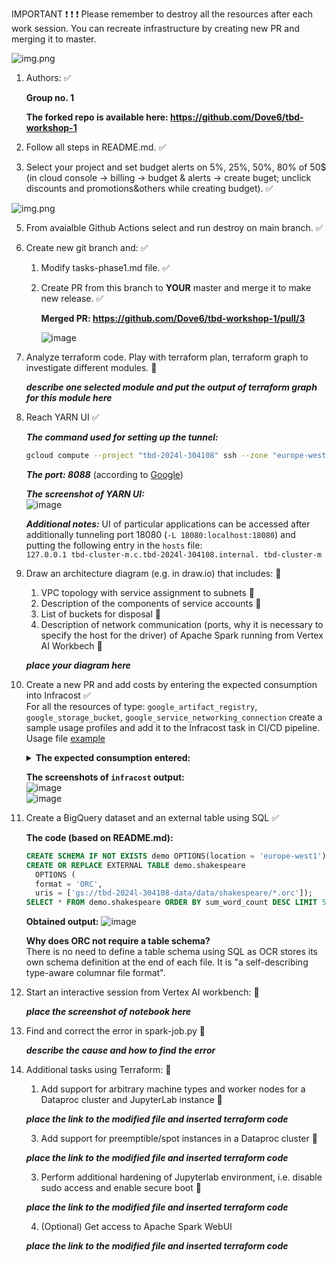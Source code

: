 IMPORTANT ❗ ❗ ❗ Please remember to destroy all the resources after each work session. You can recreate infrastructure by creating new PR and merging it to master.
  
![img.png](doc/figures/destroy.png)

1. Authors: ✅

   **Group no. 1**

   **The forked repo is available here: https://github.com/Dove6/tbd-workshop-1**
   
3. Follow all steps in README.md. ✅

4. Select your project and set budget alerts on 5%, 25%, 50%, 80% of 50$ (in cloud console -> billing -> budget & alerts -> create buget; unclick discounts and promotions&others while creating budget). ✅

  ![img.png](doc/figures/discounts.png)

5. From avaialble Github Actions select and run destroy on main branch. ✅
   
7. Create new git branch and: ✅
    1. Modify tasks-phase1.md file. ✅
    
    2. Create PR from this branch to **YOUR** master and merge it to make new release. ✅

       **Merged PR: https://github.com/Dove6/tbd-workshop-1/pull/3**

       ![image](https://github.com/Dove6/tbd-workshop-1/assets/24943032/2b30ab02-2458-44f1-b706-8b55daa83508)

8. Analyze terraform code. Play with terraform plan, terraform graph to investigate different modules. 🔄

    ***describe one selected module and put the output of terraform graph for this module here***
   
9. Reach YARN UI ✅
   
   ***The command used for setting up the tunnel:***
   ```sh
   gcloud compute --project "tbd-2024l-304108" ssh --zone "europe-west1-b" "tbd-cluster-m" -- -L 8088:localhost:8088
   ```

   ***The port: 8088*** (according to [Google](https://cloud.google.com/dataproc/docs/concepts/accessing/cluster-web-interfaces#available_interfaces_))

   ***The screenshot of YARN UI:***  
   ![image](https://github.com/Dove6/tbd-workshop-1/assets/24943032/27dda782-ece0-411a-96c4-6b3b5fe8e867)

   ***Additional notes:***
   UI of particular applications can be accessed after additionally tunneling port 18080 (`-L 18080:localhost:18080`) and putting the following entry in the `hosts` file:  
   `127.0.0.1 tbd-cluster-m.c.tbd-2024l-304108.internal. tbd-cluster-m`
   
10. Draw an architecture diagram (e.g. in draw.io) that includes: 🔄
    1. VPC topology with service assignment to subnets 🔄
    2. Description of the components of service accounts 🔄
    3. List of buckets for disposal 🔄
    4. Description of network communication (ports, why it is necessary to specify the host for the driver) of Apache Spark running from Vertex AI Workbech 🔄
  
    ***place your diagram here***

11. Create a new PR and add costs by entering the expected consumption into Infracost ✅  
For all the resources of type: `google_artifact_registry`, `google_storage_bucket`, `google_service_networking_connection`
create a sample usage profiles and add it to the Infracost task in CI/CD pipeline. Usage file [example](https://github.com/infracost/infracost/blob/master/infracost-usage-example.yml)

    <details>
    <summary><b>The expected consumption entered:</b></summary>

    ```yml
    resource_usage:
    module.gcr.google_artifact_registry_repository.registry:
        storage_gb: 150                  # Total data stored in the repository in GB

    google_service_networking_connection.private_vpc_connection:
        monthly_egress_data_transfer_gb: # Monthly VM-VM data transfer from VPN gateway to the following, in GB:
        same_region: 250
        europe: 70
        worldwide: 200

    module.data-pipelines.google_storage_bucket.tbd-code-bucket:
        storage_gb: 50                    # Total size of bucket in GB.
        monthly_class_a_operations: 10000 # Monthly number of class A operations (object adds, bucket/object list).
        monthly_class_b_operations: 20000 # Monthly number of class B operations (object gets, retrieve bucket/object metadata).
        monthly_egress_data_transfer_gb:  # Monthly data transfer from Cloud Storage to the following, in GB:
        same_continent: 150
        worldwide: 50
        asia: 1
        china: 1
        australia: 1

    module.data-pipelines.google_storage_bucket.tbd-data-bucket:
        storage_gb: 150                   # Total size of bucket in GB.
        monthly_class_a_operations: 40000 # Monthly number of class A operations (object adds, bucket/object list).
        monthly_class_b_operations: 20000 # Monthly number of class B operations (object gets, retrieve bucket/object metadata).
        monthly_egress_data_transfer_gb:  # Monthly data transfer from Cloud Storage to the following, in GB:
        same_continent: 450
        worldwide: 150
        asia: 1
        china: 1
        australia: 1

    google_storage_bucket.tbd-state-bucket:
        storage_gb: 25                    # Total size of bucket in GB.
        monthly_class_a_operations: 20000 # Monthly number of class A operations (object adds, bucket/object list).
        monthly_class_b_operations: 40000 # Monthly number of class B operations (object gets, retrieve bucket/object metadata).
        monthly_egress_data_transfer_gb:  # Monthly data transfer from Cloud Storage to the following, in GB:
        same_continent: 75
        worldwide: 25
        asia: 1
        china: 1
        australia: 1

    module.vertex_ai_workbench.google_storage_bucket.notebook-conf-bucket:
        storage_gb: 50                    # Total size of bucket in GB.
        monthly_class_a_operations: 20000 # Monthly number of class A operations (object adds, bucket/object list).
        monthly_class_b_operations: 10000 # Monthly number of class B operations (object gets, retrieve bucket/object metadata).
        monthly_egress_data_transfer_gb:  # Monthly data transfer from Cloud Storage to the following, in GB:
    ```
    </details>

    **The screenshots of `infracost` output:**  
    ![image](https://github.com/Dove6/tbd-workshop-1/assets/24943032/c8b8b8e0-f7d7-4d04-a467-f088d5e65f57)  
    ![image](https://github.com/Dove6/tbd-workshop-1/assets/24943032/61c80390-d4bc-41c3-8725-1ebf63ceb390)

11. Create a BigQuery dataset and an external table using SQL ✅
    
    **The code (based on README.md):**
    ```sql
    CREATE SCHEMA IF NOT EXISTS demo OPTIONS(location = 'europe-west1');
    CREATE OR REPLACE EXTERNAL TABLE demo.shakespeare
      OPTIONS (
      format = 'ORC',
      uris = ['gs://tbd-2024l-304108-data/data/shakespeare/*.orc']);
    SELECT * FROM demo.shakespeare ORDER BY sum_word_count DESC LIMIT 5;
    ```

    **Obtained output:**
    ![image](https://github.com/Dove6/tbd-workshop-1/assets/24943032/66abbd72-f6c0-4fc5-a31d-717a13a9573a)
   
    **Why does ORC not require a table schema?**  
    There is no need to define a table schema using SQL as OCR stores its own schema definition at the end of each file. It is "a self-describing type-aware columnar file format".
  
12. Start an interactive session from Vertex AI workbench: 🔄

    ***place the screenshot of notebook here***
   
13. Find and correct the error in spark-job.py 🔄

    ***describe the cause and how to find the error***

14. Additional tasks using Terraform: 🔄

    1. Add support for arbitrary machine types and worker nodes for a Dataproc cluster and JupyterLab instance 🔄

    ***place the link to the modified file and inserted terraform code***
    
    3. Add support for preemptible/spot instances in a Dataproc cluster 🔄

    ***place the link to the modified file and inserted terraform code***
    
    3. Perform additional hardening of Jupyterlab environment, i.e. disable sudo access and enable secure boot 🔄
    
    ***place the link to the modified file and inserted terraform code***

    4. (Optional) Get access to Apache Spark WebUI

    ***place the link to the modified file and inserted terraform code***
